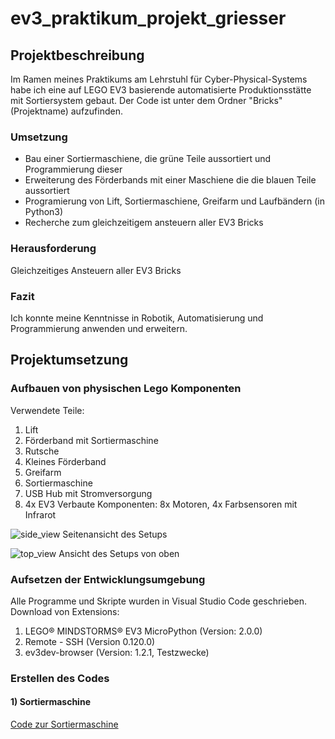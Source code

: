 # ev3_praktikum_projekt_griesser

## Projektbeschreibung

Im Ramen meines Praktikums am Lehrstuhl für Cyber-Physical-Systems habe ich eine auf LEGO EV3 basierende automatisierte Produktionsstätte mit Sortiersystem gebaut.
Der Code ist unter dem Ordner "Bricks" (Projektname) aufzufinden.

### Umsetzung

- Bau einer Sortiermaschiene, die grüne Teile aussortiert und Programmierung dieser
- Erweiterung des Förderbands mit einer Maschiene die die blauen Teile aussortiert
- Programierung von Lift, Sortiermaschiene, Greifarm und Laufbändern (in Python3)
- Recherche zum gleichzeitigem ansteuern aller EV3 Bricks 

### Herausforderung 

Gleichzeitiges Ansteuern aller EV3 Bricks

### Fazit

Ich konnte meine Kenntnisse in Robotik, Automatisierung und Programmierung anwenden und erweitern.

## Projektumsetzung

### Aufbauen von physischen Lego Komponenten

Verwendete Teile:
  1) Lift
  2) Förderband mit Sortiermaschine
  3) Rutsche
  4) Kleines Förderband
  5) Greifarm
  6) Sortiermaschine
  7) USB Hub mit Stromversorgung
  8) 4x EV3
Verbaute Komponenten: 8x Motoren, 4x Farbsensoren mit Infrarot

![side_view](https://github.com/user-attachments/assets/43bedd7e-1f8f-4f06-b61c-9742230ca800)
Seitenansicht des Setups

![top_view](https://github.com/user-attachments/assets/508d663d-48f5-48f3-a702-9b5bec7882bd)
Ansicht des Setups von oben

### Aufsetzen der Entwicklungsumgebung

Alle Programme und Skripte wurden in Visual Studio Code geschrieben.
Download von Extensions:
  1) LEGO® MINDSTORMS® EV3 MicroPython (Version: 2.0.0)
  2) Remote - SSH (Version 0.120.0)
  3) ev3dev-browser (Version: 1.2.1, Testzwecke)

### Erstellen des Codes
#### 1) Sortiermaschine
[Code zur Sortiermaschine](Bricks/Sorter/main.py)
